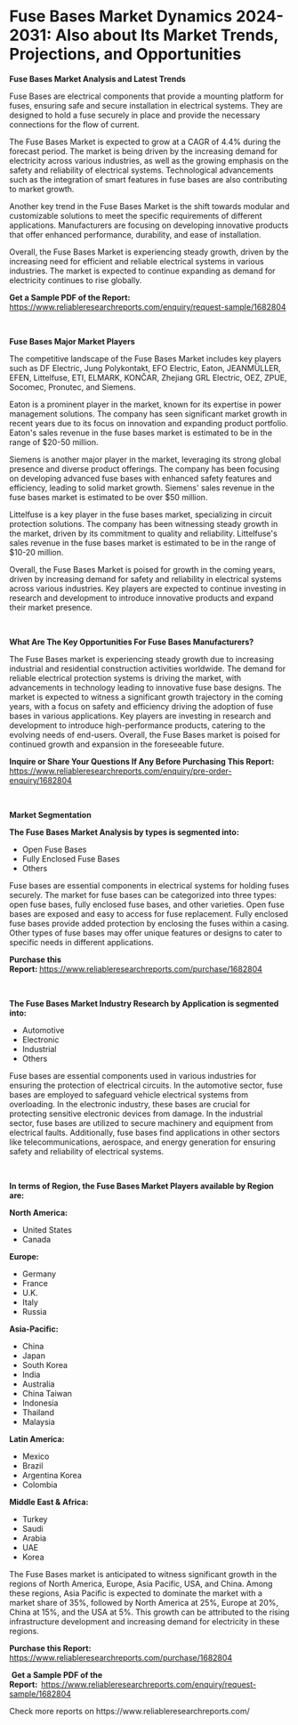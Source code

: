 <p><h1>Fuse Bases Market Dynamics 2024-2031: Also about Its Market Trends, Projections, and Opportunities</h1></p><p><strong>Fuse Bases Market Analysis and Latest Trends</strong></p>
<p><p>Fuse Bases are electrical components that provide a mounting platform for fuses, ensuring safe and secure installation in electrical systems. They are designed to hold a fuse securely in place and provide the necessary connections for the flow of current.</p><p>The Fuse Bases Market is expected to grow at a CAGR of 4.4% during the forecast period. The market is being driven by the increasing demand for electricity across various industries, as well as the growing emphasis on the safety and reliability of electrical systems. Technological advancements such as the integration of smart features in fuse bases are also contributing to market growth.</p><p>Another key trend in the Fuse Bases Market is the shift towards modular and customizable solutions to meet the specific requirements of different applications. Manufacturers are focusing on developing innovative products that offer enhanced performance, durability, and ease of installation.</p><p>Overall, the Fuse Bases Market is experiencing steady growth, driven by the increasing need for efficient and reliable electrical systems in various industries. The market is expected to continue expanding as demand for electricity continues to rise globally.</p></p>
<p><strong>Get a Sample PDF of the Report:&nbsp;</strong> <a href="https://www.reliableresearchreports.com/enquiry/request-sample/1682804">https://www.reliableresearchreports.com/enquiry/request-sample/1682804</a></p>
<p>&nbsp;</p>
<p><strong>Fuse Bases Major Market Players</strong></p>
<p><p>The competitive landscape of the Fuse Bases Market includes key players such as DF Electric, Jung Polykontakt, EFO Electric, Eaton, JEANMÜLLER, EFEN, Littelfuse, ETI, ELMARK, KONČAR, Zhejiang GRL Electric, OEZ, ZPUE, Socomec, Pronutec, and Siemens. </p><p>Eaton is a prominent player in the market, known for its expertise in power management solutions. The company has seen significant market growth in recent years due to its focus on innovation and expanding product portfolio. Eaton's sales revenue in the fuse bases market is estimated to be in the range of $20-50 million.</p><p>Siemens is another major player in the market, leveraging its strong global presence and diverse product offerings. The company has been focusing on developing advanced fuse bases with enhanced safety features and efficiency, leading to solid market growth. Siemens' sales revenue in the fuse bases market is estimated to be over $50 million.</p><p>Littelfuse is a key player in the fuse bases market, specializing in circuit protection solutions. The company has been witnessing steady growth in the market, driven by its commitment to quality and reliability. Littelfuse's sales revenue in the fuse bases market is estimated to be in the range of $10-20 million.</p><p>Overall, the Fuse Bases Market is poised for growth in the coming years, driven by increasing demand for safety and reliability in electrical systems across various industries. Key players are expected to continue investing in research and development to introduce innovative products and expand their market presence.</p></p>
<p>&nbsp;</p>
<p><strong>What Are The Key Opportunities For Fuse Bases Manufacturers?</strong></p>
<p><p>The Fuse Bases market is experiencing steady growth due to increasing industrial and residential construction activities worldwide. The demand for reliable electrical protection systems is driving the market, with advancements in technology leading to innovative fuse base designs. The market is expected to witness a significant growth trajectory in the coming years, with a focus on safety and efficiency driving the adoption of fuse bases in various applications. Key players are investing in research and development to introduce high-performance products, catering to the evolving needs of end-users. Overall, the Fuse Bases market is poised for continued growth and expansion in the foreseeable future.</p></p>
<p><strong>Inquire or Share Your Questions If Any Before Purchasing This Report:</strong> <a href="https://www.reliableresearchreports.com/enquiry/pre-order-enquiry/1682804">https://www.reliableresearchreports.com/enquiry/pre-order-enquiry/1682804</a></p>
<p>&nbsp;</p>
<p><strong>Market Segmentation</strong></p>
<p><strong>The Fuse Bases Market Analysis by types is segmented into:</strong></p>
<p><ul><li>Open Fuse Bases</li><li>Fully Enclosed Fuse Bases</li><li>Others</li></ul></p>
<p><p>Fuse bases are essential components in electrical systems for holding fuses securely. The market for fuse bases can be categorized into three types: open fuse bases, fully enclosed fuse bases, and other varieties. Open fuse bases are exposed and easy to access for fuse replacement. Fully enclosed fuse bases provide added protection by enclosing the fuses within a casing. Other types of fuse bases may offer unique features or designs to cater to specific needs in different applications.</p></p>
<p><strong>Purchase this Report:&nbsp;</strong><a href="https://www.reliableresearchreports.com/purchase/1682804">https://www.reliableresearchreports.com/purchase/1682804</a></p>
<p>&nbsp;</p>
<p><strong>The Fuse Bases Market Industry Research by Application is segmented into:</strong></p>
<p><ul><li>Automotive</li><li>Electronic</li><li>Industrial</li><li>Others</li></ul></p>
<p><p>Fuse bases are essential components used in various industries for ensuring the protection of electrical circuits. In the automotive sector, fuse bases are employed to safeguard vehicle electrical systems from overloading. In the electronic industry, these bases are crucial for protecting sensitive electronic devices from damage. In the industrial sector, fuse bases are utilized to secure machinery and equipment from electrical faults. Additionally, fuse bases find applications in other sectors like telecommunications, aerospace, and energy generation for ensuring safety and reliability of electrical systems.</p></p>
<p>&nbsp;</p>
<p><strong>In terms of Region, the Fuse Bases Market Players available by Region are:</strong></p>
<p>
    <p> <strong> North America: </strong>
        <ul>
            <li>United States</li>
            <li>Canada</li>
        </ul>
        </p> 
    <p> <strong> Europe: </strong>
        <ul>
            <li>Germany</li>
            <li>France</li>
            <li>U.K.</li>
            <li>Italy</li>
            <li>Russia</li>
        </ul>
        </p> 
    <p> <strong> Asia-Pacific: </strong>
        <ul>
            <li>China</li>
            <li>Japan</li>
            <li>South Korea</li>
            <li>India</li>
            <li>Australia</li>
            <li>China Taiwan</li>
            <li>Indonesia</li>
            <li>Thailand</li>
            <li>Malaysia</li>
        </ul>
        </p> 
    <p> <strong> Latin America: </strong>
        <ul>
            <li>Mexico</li>
            <li>Brazil</li>
            <li>Argentina Korea</li>
            <li>Colombia</li>
        </ul>
        </p> 
    <p> <strong> Middle East & Africa: </strong>
        <ul>
            <li>Turkey</li>
            <li>Saudi</li>
            <li>Arabia</li>
            <li>UAE</li>
            <li>Korea</li>
        </ul>
    </p>
    </p>
<p><p>The Fuse Bases market is anticipated to witness significant growth in the regions of North America, Europe, Asia Pacific, USA, and China. Among these regions, Asia Pacific is expected to dominate the market with a market share of 35%, followed by North America at 25%, Europe at 20%, China at 15%, and the USA at 5%. This growth can be attributed to the rising infrastructure development and increasing demand for electricity in these regions.</p></p>
<p><strong>Purchase this Report: </strong><a href="https://www.reliableresearchreports.com/purchase/1682804">https://www.reliableresearchreports.com/purchase/1682804</a></p>
<p>&nbsp;<strong>Get a Sample PDF of the Report:&nbsp;&nbsp;</strong><a href="https://www.reliableresearchreports.com/enquiry/request-sample/1682804">https://www.reliableresearchreports.com/enquiry/request-sample/1682804</a></p>
<p><strong></strong></p>
<p>Check more reports on https://www.reliableresearchreports.com/</p>